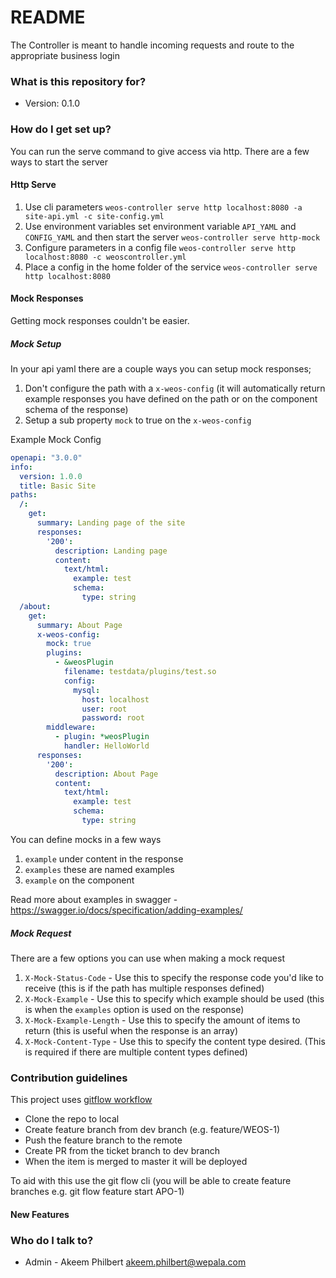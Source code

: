 # README #

The Controller is meant to handle incoming requests and route to the appropriate business login

### What is this repository for? ###

* Version: 0.1.0

### How do I get set up? ###

You can run the serve command to give access via http. There are a few ways to start the server

#### Http Serve
1. Use cli parameters `weos-controller serve http localhost:8080 -a site-api.yml -c site-config.yml`
1. Use environment variables set environment variable `API_YAML` and `CONFIG_YAML` and then start the server `weos-controller serve http-mock`
1. Configure parameters in a config file `weos-controller serve http localhost:8080 -c weoscontroller.yml`
1. Place a config in the home folder of the service `weos-controller serve http localhost:8080`

#### Mock Responses
Getting mock responses couldn't be easier. 

##### Mock Setup
In your api yaml there are a couple ways you can setup mock responses; 

1. Don't configure the path with a `x-weos-config` (it will automatically return example responses you have defined on the path or on the component schema of the response)
1. Setup a sub property `mock` to true on the `x-weos-config`

Example Mock Config
```yaml
openapi: "3.0.0"
info:
  version: 1.0.0
  title: Basic Site
paths:
  /:
    get:
      summary: Landing page of the site
      responses:
        '200':
          description: Landing page
          content:
            text/html:
              example: test
              schema:
                type: string
  /about:
    get:
      summary: About Page
      x-weos-config:
        mock: true
        plugins:
          - &weosPlugin
            filename: testdata/plugins/test.so
            config:
              mysql:
                host: localhost
                user: root
                password: root
        middleware:
          - plugin: *weosPlugin
            handler: HelloWorld
      responses:
        '200':
          description: About Page
          content:
            text/html:
              example: test
              schema:
                type: string
```

You can define mocks in a few ways
1. `example` under content in the response
1. `examples` these are named examples 
1. `example` on the component 

Read more about examples in swagger - https://swagger.io/docs/specification/adding-examples/


##### Mock Request
There are a few options you can use when making a mock request 
1. `X-Mock-Status-Code` - Use this to specify the response code you'd like to receive (this is if the path has multiple responses defined)
1. `X-Mock-Example` - Use this to specify which example should be used (this is when the `examples` option is used on the response)
1. `X-Mock-Example-Length` - Use this to specify the amount of items to return (this is useful when the response is an array)
1. `X-Mock-Content-Type` - Use this to specify the content type desired. (This is required if there are multiple content types defined)

### Contribution guidelines ###

This project uses [gitflow workflow](https://www.atlassian.com/git/tutorials/comparing-workflows/gitflow-workflow)

* Clone the repo to local
* Create feature branch from dev branch (e.g. feature/WEOS-1)
* Push the feature branch to the remote
* Create PR from  the ticket branch to dev branch 
* When the item is merged to master it will be deployed

To aid with this use the git flow cli (you will be able to create feature branches e.g. git flow feature start APO-1)

#### New Features ####





### Who do I talk to? ###

* Admin - Akeem Philbert <akeem.philbert@wepala.com>